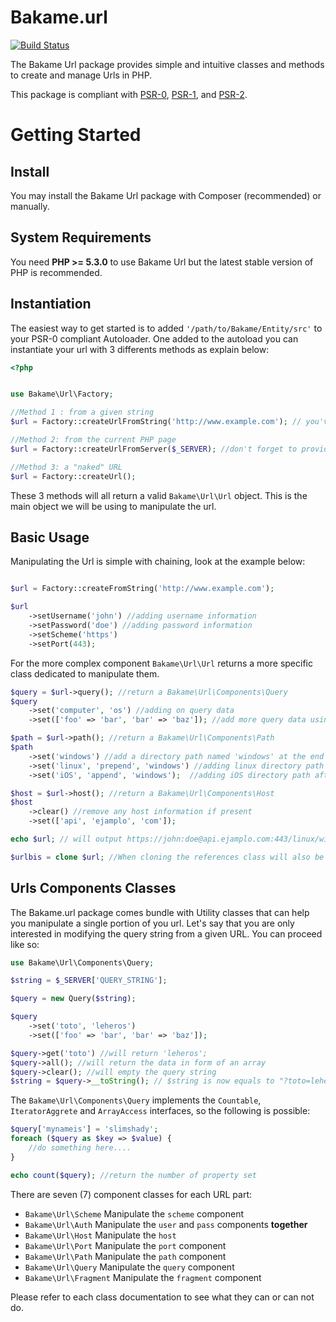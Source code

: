 Bakame.url
======

[![Build Status](https://travis-ci.org/nyamsprod/Bakame.url.png)](https://travis-ci.org/nyamsprod/Bakame.url)


The Bakame Url package provides simple and intuitive classes and methods to create and manage Urls in PHP. 

This package is compliant with [PSR-0][], [PSR-1][], and [PSR-2][].

[PSR-0]: https://github.com/php-fig/fig-standards/blob/master/accepted/PSR-0.md
[PSR-1]: https://github.com/php-fig/fig-standards/blob/master/accepted/PSR-1-basic-coding-standard.md
[PSR-2]: https://github.com/php-fig/fig-standards/blob/master/accepted/PSR-2-coding-style-guide.md

Getting Started
===============

Install
-------

You may install the Bakame Url package with Composer (recommended) or manually.

System Requirements
-------------------

You need **PHP >= 5.3.0** to use Bakame Url but the latest stable version of PHP is recommended.

Instantiation
-------------

The easiest way to get started is to added `'/path/to/Bakame/Entity/src'` to your PSR-0 compliant Autoloader. One added to the autoload you can instantiate your url with 3 differents methods as explain below:

```php
<?php


use Bakame\Url\Factory;

//Method 1 : from a given string
$url = Factory::createUrlFromString('http://www.example.com'); // you've created a new Url object from this string 

//Method 2: from the current PHP page
$url = Factory::createUrlFromServer($_SERVER); //don't forget to provide the $_SERVER array

//Method 3: a "naked" URL
$url = Factory::createUrl();
```

These 3 methods will all return a valid `Bakame\Url\Url` object. This is the main object we will be using to manipulate the url.


Basic Usage
------------

Manipulating the Url is simple with chaining, look at the example below:

```php

$url = Factory::createFromString('http://www.example.com');

$url
    ->setUsername('john') //adding username information
    ->setPassword('doe') //adding password information
    ->setScheme('https')
    ->setPort(443);
```
For the more complex component `Bakame\Url\Url` returns a more specific class dedicated to manipulate them.

```php
$query = $url->query(); //return a Bakame\Url\Components\Query
$query
    ->set('computer', 'os') //adding on query data
    ->set(['foo' => 'bar', 'bar' => 'baz']); //add more query data using an array

$path = $url->path(); //return a Bakame\Url\Components\Path
$path
    ->set('windows') //add a directory path named 'windows' at the end of the URL path
    ->set('linux', 'prepend', 'windows') //adding linux directory path before 'window'
    ->set('iOS', 'append', 'windows');  //adding iOS directory path after 'window'

$host = $url->host(); //return a Bakame\Url\Components\Host
$host
    ->clear() //remove any host information if present
    ->set(['api', 'ejamplo', 'com']);

echo $url; // will output https://john:doe@api.ejamplo.com:443/linux/windows/iOS?computer=os&foo=bar&bar=baz

$urlbis = clone $url; //When cloning the references class will also be clone to dereference the 2 classes.

```

Urls Components Classes
---------------

The Bakame.url package comes bundle with Utility classes that can help you manipulate a single portion of you url. Let's say that you are only interested in modifying the query string from a given URL. You can proceed like so:

```php 
use Bakame\Url\Components\Query;

$string = $_SERVER['QUERY_STRING'];

$query = new Query($string);

$query
    ->set('toto', 'leheros')
    ->set(['foo' => 'bar', 'bar' => 'baz']);

$query->get('toto') //will return 'leheros';
$query->all(); //will return the data in form of an array
$query->clear(); //will empty the query string
$string = $query->__toString(); // $string is now equals to "?toto=leheros&foo=bar&bar=baz"

```
The `Bakame\Url\Components\Query` implements the `Countable`, `IteratorAggrete` and `ArrayAccess` interfaces, so the following is possible:

```php 
$query['mynameis'] = 'slimshady';
foreach ($query as $key => $value) {
    //do something here....
}

echo count($query); //return the number of property set

```

There are seven (7) component classes for each URL part:

* `Bakame\Url\Scheme` Manipulate the `scheme` component
* `Bakame\Url\Auth` Manipulate the `user` and `pass` components **together**
* `Bakame\Url\Host` Manipulate the `host`
* `Bakame\Url\Port`  Manipulate the `port` component
* `Bakame\Url\Path` Manipulate the `path` component
* `Bakame\Url\Query`  Manipulate the `query` component
* `Bakame\Url\Fragment`  Manipulate the `fragment` component

Please refer to each class documentation to see what they can or can not do.